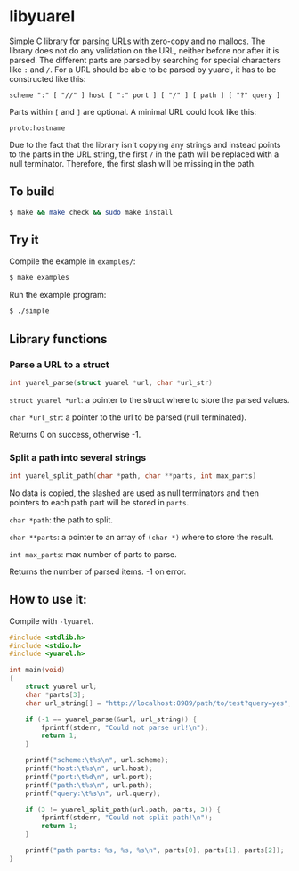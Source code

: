 # libyuarel

Simple C library for parsing URLs with zero-copy and no mallocs. The library
does not do any validation on the URL, neither before nor after it is parsed.
The different parts are parsed by searching for special characters like `:`
and `/`. For a URL should be able to be parsed by yuarel, it has to be
constructed like this:

`scheme ":" [ "//" ] host [ ":" port ] [ "/" ] [ path ] [ "?" query ]`

Parts within `[` and `]` are optional. A minimal URL could look like this:

`proto:hostname`

Due to the fact that the library isn't copying any strings and instead points
to the parts in the URL string, the first `/` in the path will be replaced with
a null terminator. Therefore, the first slash will be missing in the path.

## To build

```sh
$ make && make check && sudo make install
```

## Try it

Compile the example in `examples/`:

```sh
$ make examples
```

Run the example program:

```sh
$ ./simple
```

## Library functions

### Parse a URL to a struct

```C
int yuarel_parse(struct yuarel *url, char *url_str)
```

`struct yuarel *url`: a pointer to the struct where to store the parsed values.

`char *url_str`: a pointer to the url to be parsed (null terminated).

Returns 0 on success, otherwise -1.

### Split a path into several strings

```C
int yuarel_split_path(char *path, char **parts, int max_parts)
```

No data is copied, the slashed are used as null terminators and then
pointers to each path part will be stored in `parts`.

`char *path`: the path to split.

`char **parts`: a pointer to an array of `(char *)` where to store the result.

`int max_parts`: max number of parts to parse.

Returns the number of parsed items. -1 on error.

## How to use it:

Compile with `-lyuarel`.

```C
#include <stdlib.h>
#include <stdio.h>
#include <yuarel.h>

int main(void)
{
	struct yuarel url;
	char *parts[3];
	char url_string[] = "http://localhost:8989/path/to/test?query=yes";

	if (-1 == yuarel_parse(&url, url_string)) {
		fprintf(stderr, "Could not parse url!\n");
		return 1;
	}

	printf("scheme:\t%s\n", url.scheme);
	printf("host:\t%s\n", url.host);
	printf("port:\t%d\n", url.port);
	printf("path:\t%s\n", url.path);
	printf("query:\t%s\n", url.query);

	if (3 != yuarel_split_path(url.path, parts, 3)) {
		fprintf(stderr, "Could not split path!\n");
		return 1;
	}

	printf("path parts: %s, %s, %s\n", parts[0], parts[1], parts[2]);
}

```
